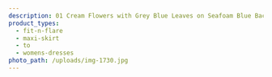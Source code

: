 ```yaml
---
description: 01 Cream Flowers with Grey Blue Leaves on Seafoam Blue Background
product_types:
  - fit-n-flare
  - maxi-skirt
  - to
  - womens-dresses
photo_path: /uploads/img-1730.jpg
---
```

